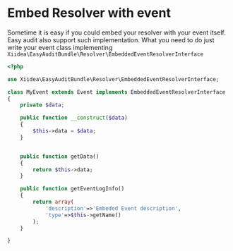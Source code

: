 Embed Resolver with event
==========================

Sometime it is easy if you could embed your resolver with your event itself. Easy audit also support such implementation. What you need to do just write your event class implementing `Xiidea\EasyAuditBundle\Resolver\EmbeddedEventResolverInterface`

``` php
<?php

use Xiidea\EasyAuditBundle\Resolver\EmbeddedEventResolverInterface;

class MyEvent extends Event implements EmbeddedEventResolverInterface
{
    private $data;

    public function __construct($data)
    {
        $this->data = $data;
    }


    public function getData()
    {
        return $this->data;
    }

    public function getEventLogInfo()
    {
        return array(
            'description'=>'Embeded Event description',
            'type'=>$this->getName()
        );
    }

}

```